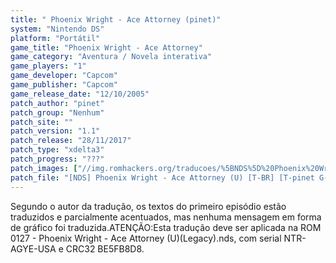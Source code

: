 ```yaml
---
title: " Phoenix Wright - Ace Attorney (pinet)"
system: "Nintendo DS"
platform: "Portátil"
game_title: "Phoenix Wright - Ace Attorney"
game_category: "Aventura / Novela interativa"
game_players: "1"
game_developer: "Capcom"
game_publisher: "Capcom"
game_release_date: "12/10/2005"
patch_author: "pinet"
patch_group: "Nenhum"
patch_site: ""
patch_version: "1.1"
patch_release: "28/11/2017"
patch_type: "xdelta3"
patch_progress: "???"
patch_images: ["//img.romhackers.org/traducoes/%5BNDS%5D%20Phoenix%20Wright%20-%20Ace%20Attorney%20-%20pinet%20-%201.jpg","//img.romhackers.org/traducoes/%5BNDS%5D%20Phoenix%20Wright%20-%20Ace%20Attorney%20-%20pinet%20-%202.jpg","//img.romhackers.org/traducoes/%5BNDS%5D%20Phoenix%20Wright%20-%20Ace%20Attorney%20-%20pinet%20-%203.jpg"]
patch_file: "[NDS] Phoenix Wright - Ace Attorney (U) [T-BR] [T-pinet G-Nenhum] [V-1.1 A-2017].zip"
---
```

Segundo o autor da tradução, os textos do primeiro episódio estão traduzidos e parcialmente acentuados, mas nenhuma mensagem em forma de gráfico foi traduzida.ATENÇÃO:Esta tradução deve ser aplicada na ROM 0127 - Phoenix Wright - Ace Attorney (U)(Legacy).nds, com serial NTR-AGYE-USA e CRC32 BE5FB8D8.